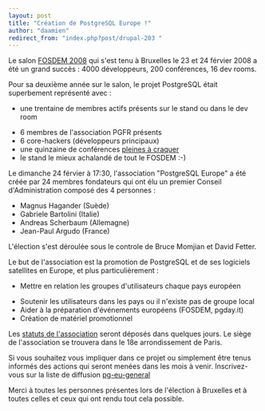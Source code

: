 ```yaml
---
layout: post
title: "Création de PostgreSQL Europe !"
author: "daamien"
redirect_from: "index.php?post/drupal-203 "
---
```




Le salon <a href="http://www.fosdem.org">FOSDEM 2008</a> qui s'est tenu à Bruxelles le 23 et 24 férvier 2008 a été  un grand succès : 4000 développeurs, 200 conférences, 16 dev rooms.

Pour sa deuxième année sur le salon, le projet PostgreSQL était superbement représenté avec  :<br /><ul><li>une trentaine de membres actifs présents sur le stand ou dans le dev room</li>

<li>6 membres de l'association PGFR présents</li>

<li>6 core-hackers (développeurs principaux)</li>

<li>une quinzaine de conférences <a href="http://tinyurl.com/2ksljd"> pleines à craquer</a></li>

<li>le stand le mieux achalandé de tout le FOSDEM :-)</li>

</ul>Le dimanche 24 férvier à 17:30, l'association "PostgreSQL Europe"  a été créée  par 24 membres fondateurs qui ont élu un premier Conseil d'Administration composé des 4 personnes :<br /><ul><li>Magnus Hagander (Suède)</li>

<li>Gabriele Bartolini (Italie)</li>

<li>Andreas Scherbaum (Allemagne)</li>

<li>Jean-Paul Argudo (France)</li>

</ul>L'élection s'est déroulée sous le controle de Bruce Momjian et David Fetter.

Le but de l'association est la promotion de PostgreSQL et de ses logiciels satellites en Europe, et plus particulièrement :<br /><ul><li>Mettre en relation les groupes d'utilisateurs chaque pays européen</li>

<li>Soutenir les utilisateurs dans les pays ou il n'existe pas de groupe local</li>

<li>Aider à la préparation d'événements européens (FOSDEM, pgday.it)</li>

<li>Création de matériel promotionnel</li>

</ul>Les <a href="http://wiki.postgresqlfr.org/doku.php/pgeu:statuts"> statuts de l'association</a> seront déposés dans quelques jours. Le siège de l'association se trouvera dans le 18e arrondissement de Paris.

Si vous souhaitez vous impliquer dans ce projet ou simplement être tenus informés des actions qui seront menées dans les mois à venir. Inscrivez-vous sur la liste de diffusion <a href="http://archives.postgresql.org/pgsql-eu-general/">pg-eu-general</a>

Merci à toutes les personnes présentes lors de l'élection à Bruxelles et à toutes celles et ceux qui ont rendu tout cela possible.